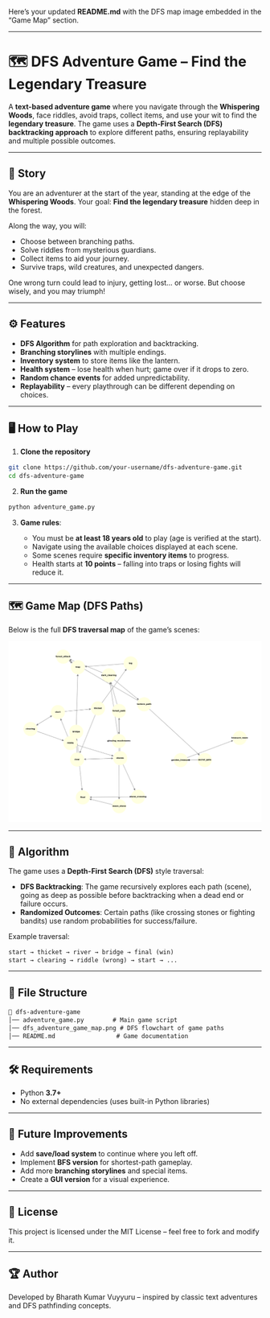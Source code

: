 Here’s your updated **README.md** with the DFS map image embedded in the “Game Map” section.

---

# 🗺️ DFS Adventure Game – Find the Legendary Treasure

A **text-based adventure game** where you navigate through the **Whispering Woods**, face riddles, avoid traps, collect items, and use your wit to find the **legendary treasure**.
The game uses a **Depth-First Search (DFS) backtracking approach** to explore different paths, ensuring replayability and multiple possible outcomes.

---

## 📖 Story

You are an adventurer at the start of the year, standing at the edge of the **Whispering Woods**.
Your goal: **Find the legendary treasure** hidden deep in the forest.

Along the way, you will:

* Choose between branching paths.
* Solve riddles from mysterious guardians.
* Collect items to aid your journey.
* Survive traps, wild creatures, and unexpected dangers.

One wrong turn could lead to injury, getting lost… or worse. But choose wisely, and you may triumph!

---

## ⚙️ Features

* **DFS Algorithm** for path exploration and backtracking.
* **Branching storylines** with multiple endings.
* **Inventory system** to store items like the lantern.
* **Health system** – lose health when hurt; game over if it drops to zero.
* **Random chance events** for added unpredictability.
* **Replayability** – every playthrough can be different depending on choices.

---

## 🖥️ How to Play

1. **Clone the repository**

```bash
git clone https://github.com/your-username/dfs-adventure-game.git
cd dfs-adventure-game
```

2. **Run the game**

```bash
python adventure_game.py
```

3. **Game rules**:

   * You must be **at least 18 years old** to play (age is verified at the start).
   * Navigate using the available choices displayed at each scene.
   * Some scenes require **specific inventory items** to progress.
   * Health starts at **10 points** – falling into traps or losing fights will reduce it.

---

## 🗺️ Game Map (DFS Paths)

Below is the full **DFS traversal map** of the game’s scenes:

![DFS Adventure Game Map](dfs_adventure_game_map.png)

---

## 🧠 Algorithm

The game uses a **Depth-First Search (DFS)** style traversal:

* **DFS Backtracking**: The game recursively explores each path (scene), going as deep as possible before backtracking when a dead end or failure occurs.
* **Randomized Outcomes**: Certain paths (like crossing stones or fighting bandits) use random probabilities for success/failure.

Example traversal:

```
start → thicket → river → bridge → final (win)
start → clearing → riddle (wrong) → start → ...
```

---

## 📂 File Structure

```
📁 dfs-adventure-game
│── adventure_game.py        # Main game script
│── dfs_adventure_game_map.png # DFS flowchart of game paths
│── README.md                 # Game documentation
```

---

## 🛠️ Requirements

* Python **3.7+**
* No external dependencies (uses built-in Python libraries)

---

## 🎯 Future Improvements

* Add **save/load system** to continue where you left off.
* Implement **BFS version** for shortest-path gameplay.
* Add more **branching storylines** and special items.
* Create a **GUI version** for a visual experience.

---

## 📜 License

This project is licensed under the MIT License – feel free to fork and modify it.

---

## 🏆 Author

Developed by Bharath Kumar Vuyyuru – inspired by classic text adventures and DFS pathfinding concepts.

